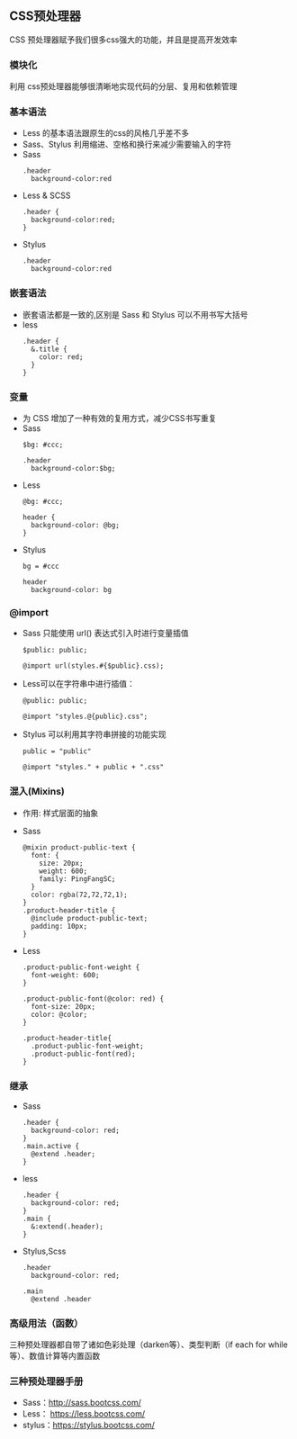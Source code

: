## CSS预处理器

CSS 预处理器赋予我们很多css强大的功能，并且是提高开发效率

### 模块化

利用 css预处理器能够很清晰地实现代码的分层、复用和依赖管理

### 基本语法

- Less 的基本语法跟原生的css的风格几乎差不多
- Sass、Stylus 利用缩进、空格和换行来减少需要输入的字符
- Sass
  ```
  .header
    background-color:red
  ```
- Less & SCSS
  ```
  .header {
    background-color:red;
  }
  ```
- Stylus
  ```
  .header
    background-color:red
  ```

### 嵌套语法

- 嵌套语法都是一致的,区别是 Sass 和 Stylus 可以不用书写大括号
- less
  ```
  .header {
    &.title {
      color: red;
    }
  }
  ```

### 变量

- 为 CSS 增加了一种有效的复用方式，减少CSS书写重复
- Sass
  ```
  $bg: #ccc;

  .header 
    background-color:$bg;
  ```
- Less
  ```
  @bg: #ccc;

  header {
    background-color: @bg;
  }
  ```
- Stylus
  ```
  bg = #ccc

  header
    background-color: bg
  ```

### @import

- Sass 只能使用 url() 表达式引入时进行变量插值
  ```
  $public: public;

  @import url(styles.#{$public}.css);
  ```
- Less可以在字符串中进行插值：
  ```
  @public: public;

  @import "styles.@{public}.css";
  ```
- Stylus 可以利用其字符串拼接的功能实现
  ```
  public = "public"

  @import "styles." + public + ".css"
  ```


### 混入(Mixins)

- 作用: 样式层面的抽象
- Sass
  ```
  @mixin product-public-text {
    font: {
      size: 20px;
      weight: 600;
      family: PingFangSC;
    }
    color: rgba(72,72,72,1);
  }
  .product-header-title {
    @include product-public-text;
    padding: 10px;
  }
  ```

- Less
  ```
  .product-public-font-weight {
    font-weight: 600;
  }

  .product-public-font(@color: red) {
    font-size: 20px;
    color: @color;
  }

  .product-header-title{
    .product-public-font-weight;
    .product-public-font(red);
  }
  ```

### 继承

- Sass
  ```
  .header {
    background-color: red;
  }
  .main.active {
    @extend .header;
  }
  ```

- less
  ```
  .header {
    background-color: red;
  }
  .main {
    &:extend(.header);
  }
  ```

- Stylus,Scss
  ```
  .header
    background-color: red;

  .main
    @extend .header
  ```

### 高级用法（函数）
三种预处理器都自带了诸如色彩处理（darken等）、类型判断（if each for while 等）、数值计算等内置函数

### 三种预处理器手册
- Sass：http://sass.bootcss.com/
- Less： https://less.bootcss.com/
- stylus：https://stylus.bootcss.com/
